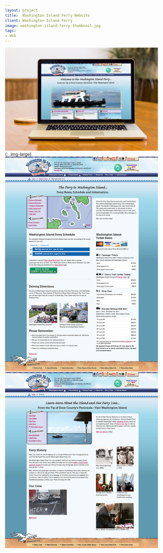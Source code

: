 ```yaml
---
layout: project
title:  Washington Island Ferry Website
client: Washington Island Ferry
image: washington-island-ferry-thumbnail.jpg
tags:
- Web
---
```


![Washington Island Ferry Website](/img/washington-island-ferry-website-1.jpg){: .img-large}
![Washington Island Ferry Website](/img/washington-island-ferry-website-2.jpg)
![Washington Island Ferry Website](/img/washington-island-ferry-website-3.jpg)